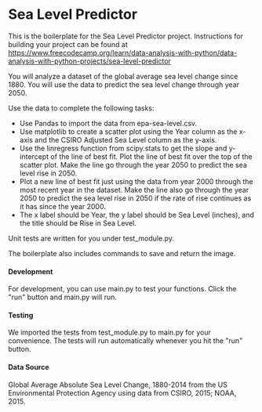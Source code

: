 # Sea Level Predictor

This is the boilerplate for the Sea Level Predictor project. Instructions for building your project can be found at https://www.freecodecamp.org/learn/data-analysis-with-python/data-analysis-with-python-projects/sea-level-predictor

You will analyze a dataset of the global average sea level change since 1880. You will use the data to predict the sea level change through year 2050.

Use the data to complete the following tasks:

* Use Pandas to import the data from epa-sea-level.csv.
* Use matplotlib to create a scatter plot using the Year column as the x-axis and the CSIRO Adjusted Sea Level column as the y-axis.
* Use the linregress function from scipy.stats to get the slope and y-intercept of the line of best fit. Plot the line of best fit over the top of the scatter plot. Make the line go through the year 2050 to predict the sea level rise in 2050.
* Plot a new line of best fit just using the data from year 2000 through the most recent year in the dataset. Make the line also go through the year 2050 to predict the sea level rise in 2050 if the rate of rise continues as it has since the year 2000.
* The x label should be Year, the y label should be Sea Level (inches), and the title should be Rise in Sea Level.

Unit tests are written for you under test_module.py.

The boilerplate also includes commands to save and return the image.

#### Development
For development, you can use main.py to test your functions. Click the "run" button and main.py will run.

#### Testing
We imported the tests from test_module.py to main.py for your convenience. The tests will run automatically whenever you hit the "run" button.

#### Data Source
Global Average Absolute Sea Level Change, 1880-2014 from the US Environmental Protection Agency using data from CSIRO, 2015; NOAA, 2015.